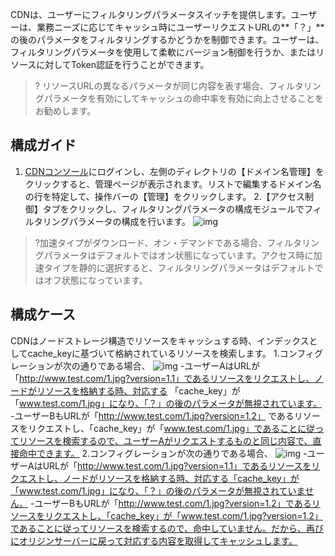 CDNは、ユーザーにフィルタリングパラメータスイッチを提供します。ユーザーは、業務ニーズに応じてキャッシュ時にユーザーリクエストURLの**「？」**の後のパラメータをフィルタリングするかどうかを制御できます。ユーザーは、フィルタリングパラメータを使用して柔軟にバージョン制御を行うか、またはリソースに対してToken認証を行うことができます。
> ? リソースURLの異なるパラメータが同じ内容を表す場合、フィルタリングパラメータを有効にしてキャッシュの命中率を有効に向上させることをお勧めします。

## 構成ガイド
1. [CDNコンソール](https://console.cloud.tencent.com/cdn)にログインし、左側のディレクトリの【ドメイン名管理】をクリックすると、管理ページが表示されます。リストで編集するドメイン名の行を特定して、操作バーの【管理】をクリックします。
2.【アクセス制御】タブをクリックし、フィルタリングパラメータの構成モジュールでフィルタリングパラメータの構成を行います。
![img](https://main.qcloudimg.com/raw/696b14c83d40fc433bef12f199dd8e5a.jpg)

>?加速タイプがダウンロード、オン・デマンドである場合、フィルタリングパラメータはデフォルトではオン状態になっています。アクセス時に加速タイプを静的に選択すると、フィルタリングパラメータはデフォルトではオフ状態になっています。

## 構成ケース
CDNはノードストレージ構造でリソースをキャッシュする時、インデックスとしてcache_keyに基づいて格納されているリソースを検索します。
1.コンフィグレーションが次の通りである場合、
   ![img](https://main.qcloudimg.com/raw/e720e78f96e74ad7bfbde09b4de6a219.png)
   -ユーザーAはURLが「http://www.test.com/1.jpg?version=1.1」であるリソースをリクエストし、ノードがリソースを格納する時、対応する 「cache_key」が「www.test.com/1.jpg」になり、「？」の後のパラメータが無視されています。
   -ユーザーBもURLが「http://www.test.com/1.jpg?version=1.2」 であるリソースをリクエストし、「cache_key」が「www.test.com/1.jpg」であることに従ってリソースを検索するので、ユーザーAがリクエストするものと同じ内容で、直接命中できます。
2.コンフィグレーションが次の通りである場合、
   ![img](https://main.qcloudimg.com/raw/696b14c83d40fc433bef12f199dd8e5a.jpg)
   -ユーザーAはURLが「http://www.test.com/1.jpg?version=1.1」であるリソースをリクエストし、ノードがリソースを格納する時、対応する「cache_key」が「www.test.com/1.jpg」になり、「？」の後のパラメータが無視されていません。
   -ユーザーBもURLが「http://www.test.com/1.jpg?version=1.2」であるリソースをリクエストし、「cache_key」が「www.test.com/1.jpg?version=1.2」であることに従ってリソースを検索するので、命中していません。だから、再びにオリジンサーバーに戻って対応する内容を取得してキャッシュします。
